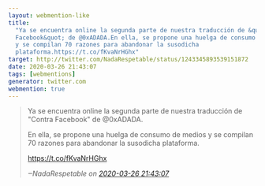 ```yaml
---
layout: webmention-like
title:
  "Ya se encuentra online la segunda parte de nuestra traducción de &quot;Contra
  Facebook&quot; de @0xADADA.En ella, se propone una huelga de consumo de medios
  y se compilan 70 razones para abandonar la susodicha
  plataforma.https://t.co/fKvaNrHGhx"
target: http://twitter.com/NadaRespetable/status/1243345893539151872
date: 2020-03-26 21:43:07
tags: [webmentions]
generator: twitter.com
webmention: true
---
```


<blockquote class="external-citation">
  <p>
    Ya se encuentra online la segunda parte de nuestra traducción de &quot;Contra Facebook&quot; de @0xADADA.

En ella, se propone una huelga de consumo de medios y se compilan 70 razones
para abandonar la susodicha plataforma.

https://t.co/fKvaNrHGhx

  </p>
  <cite>‒<span class="p-author p-name">NadaRespetable</span>
    on
    <a href="http://twitter.com/NadaRespetable/status/1243345893539151872" rel="external nofollow" target="_blank">2020-03-26 21:43:07</a>
  </cite>
</blockquote>
